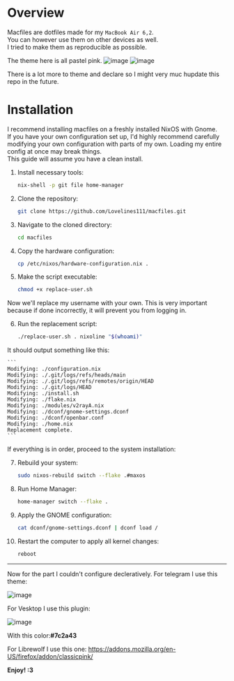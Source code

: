 # Overview

Macfiles are dotfiles made for my `MacBook Air 6,2`.  
You can however use them on other devices as well.  
I tried to make them as reproducible as possible.

The theme here is all pastel pink.
![image](https://github.com/user-attachments/assets/c8b081ac-628f-4ad4-8a82-01877f68a550)
![image](https://github.com/user-attachments/assets/3eaa1d47-41e2-4055-a5e7-27a9d2595f18)

There is a lot more to theme and declare so I might very muc hupdate this repo in the future.

# Installation

I recommend installing macfiles on a freshly installed NixOS with Gnome.  
If you have your own configuration set up, I'd highly recommend carefully modifying your own configuration with parts of my own. Loading my entire config at once may break things.  
This guide will assume you have a clean install.

1. Install necessary tools:

    ```bash
    nix-shell -p git file home-manager
    ```

2. Clone the repository:

    ```bash
    git clone https://github.com/Lovelines111/macfiles.git
    ```

3. Navigate to the cloned directory:

    ```bash
    cd macfiles
    ```

4. Copy the hardware configuration:

    ```bash
    cp /etc/nixos/hardware-configuration.nix .
    ```

5. Make the script executable:

    ```bash
    chmod +x replace-user.sh
    ```

Now we'll replace my username with your own. This is very important because if done incorrectly, it will prevent you from logging in.

6. Run the replacement script:

    ```bash
    ./replace-user.sh . nixoline "$(whoami)"
    ```

It should output something like this:

    ```
    Modifying: ./configuration.nix
    Modifying: ./.git/logs/refs/heads/main
    Modifying: ./.git/logs/refs/remotes/origin/HEAD
    Modifying: ./.git/logs/HEAD
    Modifying: ./install.sh
    Modifying: ./flake.nix
    Modifying: ./modules/v2rayA.nix
    Modifying: ./dconf/gnome-settings.dconf
    Modifying: ./dconf/openbar.conf
    Modifying: ./home.nix
    Replacement complete.
    ```

If everything is in order, proceed to the system installation:

7. Rebuild your system:

    ```bash
    sudo nixos-rebuild switch --flake .#maxos
    ```

8. Run Home Manager:

    ```bash
    home-manager switch --flake .
    ```

9. Apply the GNOME configuration:

    ```bash
    cat dconf/gnome-settings.dconf | dconf load /
    ```

10. Restart the computer to apply all kernel changes:

    ```bash
    reboot
    ```
---
Now for the part I couldn't configure decleratively.
For telegram I use this theme:


![image](https://github.com/user-attachments/assets/3933fcb0-3741-412c-82fc-8bf140b78f76)



For Vesktop I use this plugin:


![image](https://github.com/user-attachments/assets/53164307-29ad-47bc-b4fb-65a69d323197)

With this color:**#7c2a43**

For Librewolf I use this one:
https://addons.mozilla.org/en-US/firefox/addon/classicpink/

**Enjoy! :3**
